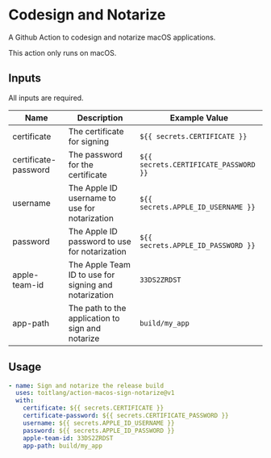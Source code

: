 # Codesign and Notarize

A Github Action to codesign and notarize macOS applications.

This action only runs on macOS.

## Inputs

All inputs are required.

| Name | Description | Example Value |
| ---- | ----------- | ------------- |
| certificate | The certificate for signing | `${{ secrets.CERTIFICATE }}` |
| certificate-password | The password for the certificate | `${{ secrets.CERTIFICATE_PASSWORD }}` |
| username | The Apple ID username to use for notarization | `${{ secrets.APPLE_ID_USERNAME }}` |
| password | The Apple ID password to use for notarization | `${{ secrets.APPLE_ID_PASSWORD }}` |
| apple-team-id | The Apple Team ID to use for signing and notarization | `33DS2ZRDST` |
| app-path | The path to the application to sign and notarize | `build/my_app` |

## Usage

```yaml
- name: Sign and notarize the release build
  uses: toitlang/action-macos-sign-notarize@v1
  with:
    certificate: ${{ secrets.CERTIFICATE }}
    certificate-password: ${{ secrets.CERTIFICATE_PASSWORD }}
    username: ${{ secrets.APPLE_ID_USERNAME }}
    password: ${{ secrets.APPLE_ID_PASSWORD }}
    apple-team-id: 33DS2ZRDST
    app-path: build/my_app
```
